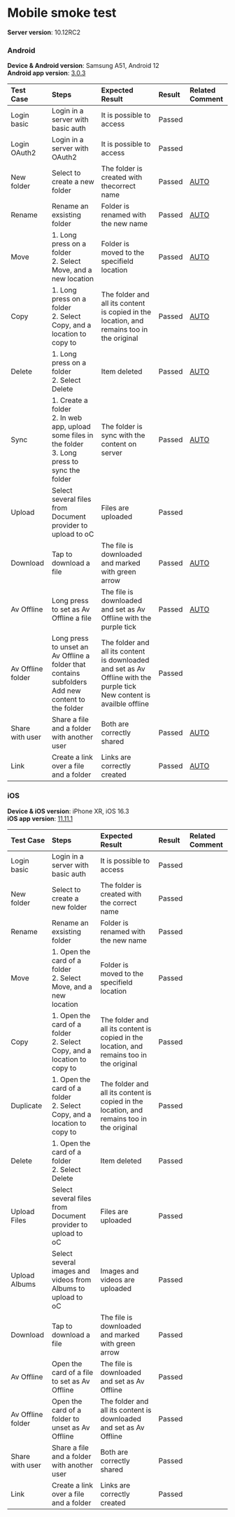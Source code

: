 # Mobile smoke test


**Server version**: 10.12RC2<br>

### Android

**Device & Android version**: Samsung A51, Android 12<br>
**Android app version**: [3.0.3](https://github.com/owncloud/android/releases/tag/oc-android-3.0.3)


Test Case | Steps | Expected Result | Result | Related Comment
| :------ | :---- | :-------------- | :----- | :---------
| Login basic | Login in a server with basic auth | It is possible to access  |  Passed|  |
| Login OAuth2 | Login in a server with OAuth2  | It is possible to access  | Passed |  | |
| New folder | Select to create a new folder |The folder is created with thecorrect name| Passed  | [AUTO](https://github.com/owncloud/android-scenario-testing/tree/master/src/test/resources/io/cucumber/createfolder.feature) |
| Rename | Rename an exsisting folder|  Folder is renamed with the new name | Passed | [AUTO](https://github.com/owncloud/android-scenario-testing/tree/master/src/test/resources/io/cucumber/rename.feature) |
| Move | 1. Long press on a folder<br>2. Select Move, and a new location | Folder is moved to the specifield location | Passed | [AUTO](https://github.com/owncloud/android-scenario-testing/tree/master/src/test/resources/io/cucumber/move.feature) |
| Copy | 1. Long press on a folder<br>2. Select Copy, and a location to copy to | The folder and all its content is copied in the location, and remains too in the original| Passed | [AUTO](https://github.com/owncloud/android-scenario-testing/tree/master/src/test/resources/io/cucumber/copy.feature) |
| Delete | 1. Long press on a folder<br>2. Select Delete | Item deleted| Passed | [AUTO](https://github.com/owncloud/android-scenario-testing/tree/master/src/test/resources/io/cucumber/delete.feature) |
| Sync | 1. Create a folder <br> 2. In web app, upload some files in the folder <br> 3. Long press to sync the folder  | The folder is sync with the content on server| Passed |[AUTO](https://github.com/owncloud/android-scenario-testing/tree/master/src/test/resources/io/cucumber/listfiles.feature)
| Upload  | Select several files from Document provider to upload to oC | Files are uploaded  |  Passed
| Download | Tap to download a file | The file is downloaded and marked with green arrow| Passed | [AUTO](https://github.com/owncloud/android-scenario-testing/tree/master/src/test/resources/io/cucumber/download.feature)|
| Av Offline | Long press to set as Av Offline a file | The file is downloaded and set as Av Offline with the purple tick | Passed | [AUTO](https://github.com/owncloud/android-scenario-testing/tree/master/src/test/resources/io/cucumber/avoffline.feature) |
| Av Offline folder | Long press to unset an Av Offline a folder that contains subfolders<br>Add new content to the folder | The folder and all its content is downloaded and set as Av Offline with the purple tick<br>New content is availble offline | Passed
| Share with user  | Share a file and a folder with another user | Both are correctly shared  | Passed | [AUTO](https://github.com/owncloud/android-scenario-testing/tree/master/src/test/resources/io/cucumber/shares.feature) |
| Link  | Create a link over a file and a folder | Links are correctly created| Passed | [AUTO](https://github.com/owncloud/android-scenario-testing/tree/master/src/test/resources/io/cucumber/links.feature) |


### iOS

**Device & iOS version**: iPhone XR, iOS 16.3<br>
**iOS app version**: [11.11.1](https://github.com/owncloud/ios-app/releases/tag/v11.11.1)<br>

Test Case | Steps | Expected Result | Result | Related Comment
| :------ | :---- | :-------------- | :----- | :---------
| Login basic | Login in a server with basic auth | It is possible to access  | Passed || Login OAuth2 | Login in a server with OAuth2  | It is possible to access  | Passed |
| New folder | Select to create a new folder |The folder is created with the correct name| Passed | 
| Rename | Rename an exsisting folder|  Folder is renamed with the new name | Passed | 
| Move | 1. Open the card of a folder<br>2. Select Move, and a new location | Folder is moved to the specifield location | Passed | 
| Copy | 1. Open the card of a folder<br>2. Select Copy, and a location to copy to | The folder and all its content is copied in the location, and remains too in the original| Passed | 
| Duplicate | 1. Open the card of a folder<br>2. Select Copy, and a location to copy to | The folder and all its content is copied in the location, and remains too in the original| Passed | 
| Delete | 1. Open the card of a folder<br>2. Select Delete | Item deleted|  Passed | 
| Upload  Files| Select several files from Document provider to upload to oC | Files are uploaded  | Passed
| Upload Albums | Select several images and videos from Albums to upload to oC | Images and videos are uploaded  | Passed
| Download | Tap to download a file | The file is downloaded and marked with green arrow|  Passed
| Av Offline | Open the card of a file to set as Av Offline | The file is downloaded and set as Av Offline  | Passed |
| Av Offline folder | Open the card of a folder to unset as Av Offline | The folder and all its content is downloaded and set as Av Offline | Passed | 
| Share with user  | Share a file and a folder with another user | Both are correctly shared  | Passed | 
| Link  | Create a link over a file and a folder | Links are correctly created| Passed |